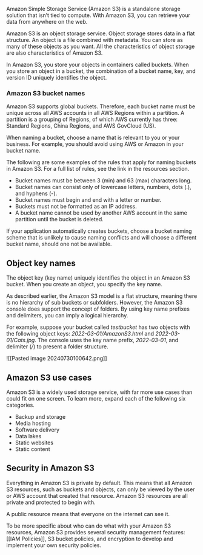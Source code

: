 Amazon Simple Storage Service (Amazon S3) is a standalone storage solution that isn’t tied to compute. With Amazon S3, you can retrieve your data from anywhere on the web.

Amazon S3 is an object storage service. Object storage stores data in a flat structure. An object is a file combined with metadata. You can store as many of these objects as you want. All the characteristics of object storage are also characteristics of Amazon S3.

In Amazon S3, you store your objects in containers called buckets. When you store an object in a bucket, the combination of a bucket name, key, and version ID uniquely identifies the object.

### Amazon S3 bucket names

Amazon S3 supports global buckets. Therefore, each bucket name must be unique across all AWS accounts in all AWS Regions within a partition. A partition is a grouping of Regions, of which AWS currently has three: Standard Regions, China Regions, and AWS GovCloud (US). 

When naming a bucket, choose a name that is relevant to you or your business. For example, you should avoid using AWS or Amazon in your bucket name.

The following are some examples of the rules that apply for naming buckets in Amazon S3. For a full list of rules, see the link in the resources section. 

- Bucket names must be between 3 (min) and 63 (max) characters long.
- Bucket names can consist only of lowercase letters, numbers, dots (.), and hyphens (-).
- Bucket names must begin and end with a letter or number.
- Buckets must not be formatted as an IP address.
- A bucket name cannot be used by another AWS account in the same partition until the bucket is deleted.

If your application automatically creates buckets, choose a bucket naming scheme that is unlikely to cause naming conflicts and will choose a different bucket name, should one not be available.


## Object key names

The object key (key name) uniquely identifies the object in an Amazon S3 bucket. When you create an object, you specify the key name. 

As described earlier, the Amazon S3 model is a flat structure, meaning there is no hierarchy of sub buckets or subfolders. However, the Amazon S3 console does support the concept of folders. By using key name prefixes and delimiters, you can imply a logical hierarchy.

For example, suppose your bucket called _testbucket_ has two objects with the following object keys: _2022-03-01/AmazonS3.html_ and _2022-03-01/Cats.jpg_. The console uses the key name prefix, _2022-03-01_, and delimiter (_/_) to present a folder structure.

![[Pasted image 20240730100642.png]]


## Amazon S3 use cases

Amazon S3 is a widely used storage service, with far more use cases than could fit on one screen. To learn more, expand each of the following six categories.

- Backup and storage
- Media hosting
- Software delivery
- Data lakes
- Static websites
- Static content

## Security in Amazon S3

Everything in Amazon S3 is private by default. This means that all Amazon S3 resources, such as buckets and objects, can only be viewed by the user or AWS account that created that resource. Amazon S3 resources are all private and protected to begin with.

A public resource means that everyone on the internet can see it.

To be more specific about who can do what with your Amazon S3 resources, Amazon S3 provides several security management features: [[IAM Policies]], S3 bucket policies, and encryption to develop and implement your own security policies.